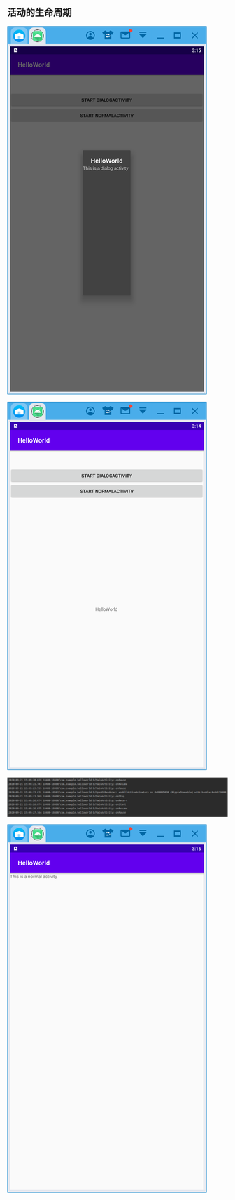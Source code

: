 ## 活动的生命周期

![image-0](res/image0.png)

![截图1](res/截图1.png)

![截图2](res/截图2.png)



![截图3](res/截图3.png)